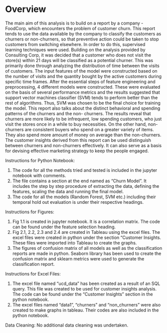 # Overview

The main aim of this analysis is to build on a report by a company - FoodCorp, which encounters the problem of customer churn. This report tends to use the data available by the company to classify the customers as churners or non-churners, so that preventive action could be taken to stop customers from switching elsewhere. In order to do this, supervised learning techniques were used. Building on the analysis provided by Consulting Corp, it was decided that a customer who does not visit the store(s) within 21 days will be classified as a potential churner. This was primarily done through analyzing the distribution of time between the visits of customers. The input features of the model were constructed based on the number of visits and the quantity bought by the active customers during specific time frames. After the essential steps of feature engineering and preprocessing, 4 different models were constructed. These were evaluated on the basis of several performance metrics and the results suggested that support vector machines classifier (SVM) tends to perform better than the rest of algorithms. Thus, SVM was chosen to be the final choice for training the model.
This report also talks about the distinct behavioral and spending patterns of the churners and the non- churners. The results reveal that churners are more likely to be infrequent, low spending customers, who just visit the stores once in a while to buy necessities. On the other hand, non-churners are consistent buyers who spend on a greater variety of items. They also spend more amount of money on average than the non-churners. The customer insights derived from this report can be used distinguish between churners and non-churners effectively. It can also serve as a basis for devising effective marketing strategy to keep the people engaged.


Instructions for Python Notebook:
1.	The code for all the methods tried and tested is included in the jupyter notebook with comments.
2.	The file contains a section at the end named as “Churn Model”. It includes the step by step procedure of extracting the data, defining the features, scaling the data and running the final model.
3.	The code for all the models (Random Forest, SVM etc.) including their temporal hold out evaluation is under their respective headings.
   
Instructions for Figures:
1.	Fig 1.1 is created in jupyter notebook. It is a correlation matrix. The code can be found under the feature selection heading.
2.	Fig 2.1, 2.2, 2.3 and 2.4 are created in Tableau using the excel files. The excel files were created in python under the section “Customer Insights. These files were imported into Tableau to create the graphs.
3.	The figures of confusion matrix of all models as well as the classification reports are made in python. Seaborn library has been used to create the confusion matrix and sklearn metrics were used to generate the classification report.
   
Instructions for Excel Files:
1.	The excel file named “ucd_data” has been created as a result of an SQL query. This file was created to be used for customer insights analysis. The code can be found under the “Customer Insights” section in the python notebook.
2.	The excel files named “data1”, “churners” and “non_churners” were also created to make graphs in tableau. Their codes are also included in the python notebook.

Data Cleaning:
No additional data cleaning was undertaken.

